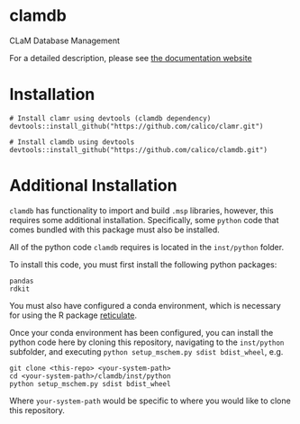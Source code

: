 # clamdb
CLaM Database Management

For a detailed description, please see [the documentation website](https://special-parakeet-456fc9c7.pages.github.io/)

# Installation
```
# Install clamr using devtools (clamdb dependency)
devtools::install_github("https://github.com/calico/clamr.git")

# Install clamdb using devtools
devtools::install_github("https://github.com/calico/clamdb.git")
```

# Additional Installation
`clamdb` has functionality to import and build `.msp` libraries, however, this requires
some additional installation.  Specifically, some `python` code that comes bundled with
this package must also be installed.

All of the python code `clamdb` requires is located in the `inst/python` folder.

To install this code, you must first install the following python packages:
```
pandas
rdkit
```
You must also have configured a conda environment, which is necessary for using the R package
[reticulate](https://rstudio.github.io/reticulate/articles/python_packages.html).

Once your conda environment has been configured, you can install the python code here by
cloning this repository, navigating to the `inst/python` subfolder, and executing
`python setup_mschem.py sdist bdist_wheel`, e.g.

```
git clone <this-repo> <your-system-path>
cd <your-system-path>/clamdb/inst/python
python setup_mschem.py sdist bdist_wheel
```
Where `your-system-path` would be specific to where you would like to clone this repository.

